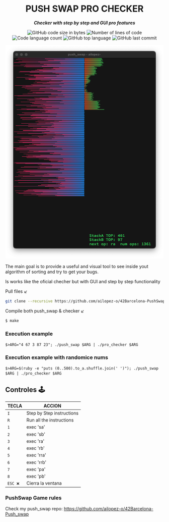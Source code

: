 <h1 align="center">
	PUSH SWAP PRO CHECKER
</h1>

<p align="center">
	<b><i>Checker with step by step and GUI pro features</i></b><br>
</p>

<p align="center">
	<img alt="GitHub code size in bytes" src="https://img.shields.io/github/languages/code-size/ailopez-o/42Barcelona-pushswap-prochecker?color=lightblue" />
	<img alt="Number of lines of code" src="https://img.shields.io/tokei/lines/github/ailopez-o/42Barcelona-pushswap-prochecker?color=critical" />
	<img alt="Code language count" src="https://img.shields.io/github/languages/count/ailopez-o/42Barcelona-pushswap-prochecker?color=yellow" />
	<img alt="GitHub top language" src="https://img.shields.io/github/languages/top/ailopez-o/42Barcelona-pushswap-prochecker?color=blue" />
	<img alt="GitHub last commit" src="https://img.shields.io/github/last-commit/ailopez-o/42Barcelona-pushswap-prochecker?color=green" />
</p>


<p align="center">
	<img src="https://github.com/ailopez-o/42Barcelona-PushSwap-ProChecker/blob/main/img/prochecker-ailopez-o.png?raw=true" />
</p>

The main goal is to provide a useful and visual tool to see inside yout algorithm of sorting and try to get your bugs.

Is works like the oficial checher but with GUI and step by step functionality

Pull files ↙️
```bash
git clone --recursive https://github.com/ailopez-o/42Barcelona-PushSwap-ProChecker.git
```
Compile both push_swap & checker ↙️

```bash
$ make
```
### Execution example
```
$>ARG="4 67 3 87 23"; ./push_swap $ARG | ./pro_checker $ARG
```

### Execution example with randomice nums
```
$>ARG=$(ruby -e "puts (0..500).to_a.shuffle.join(' ')"); ./push_swap $ARG | ./pro_checker $ARG
```

## Controles 🕹

|TECLA|ACCION|
|---|---|
|`I`| Step by Step instructions|
|`R`| Run all the instructions|
|`1`| exec 'sa'|
|`2`| exec 'sb'|
|`3`| exec 'ra'|
|`4`| exec 'rb'|
|`5`| exec 'rra'|
|`6`| exec 'rrb'|
|`7`| exec 'pa'|
|`8`| exec 'pb'|
|`ESC ❌`|Cierra la ventana|


### PushSwap Game rules

Check my push_swap repo: https://github.com/ailopez-o/42Barcelona-Push_swap
